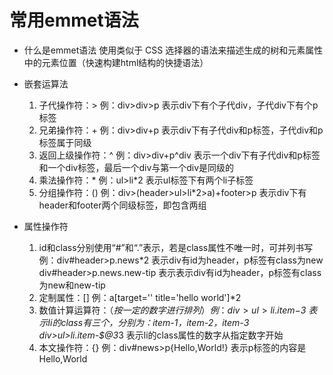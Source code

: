 # 常用emmet语法

- 什么是emmet语法
    使用类似于 CSS 选择器的语法来描述生成的树和元素属性中的元素位置（快速构建html结构的快捷语法）

- 嵌套运算法
    1. 子代操作符：>
        例：div>div>p 表示div下有个子代div，子代div下有个p标签 
    2. 兄弟操作符：+
        例：div>div+p 表示div下有子代div和p标签，子代div和p标签属于同级
    3. 返回上级操作符：^
        例：div>div+p^div 表示一个div下有子代div和p标签和一个div标签，最后一个div与第一个div是同级的
    4. 乘法操作符：*
        例：ul>li*2 表示ul标签下有两个li子标签
    5. 分组操作符：()
        例：div>(header>ul>li*2>a)+footer>p 表示div下有header和footer两个同级标签，即包含两组

- 属性操作符
    1. id和class分别使用“#”和“.”表示，若是class属性不唯一时，可并列书写
        例：div#header>p.news*2 表示div有id为header，p标签有class为new
            div#header>p.news.new-tip 表示表示div有id为header，p标签有class为new和new-tip
    2. 定制属性：[]
        例：a[target='' title='hello world']*2
    3. 数值计算运算符：$（按一定的数字进行排列）
        例：div>ul>li.item-$*3 表示li的class有三个，分别为：item-1，item-2，item-3
            div>ul>li.item-$@3*3 表示li的class属性的数字从指定数字开始
    4. 本文操作符：{}
        例：div#news>p{Hello,World!} 表示p标签的内容是Hello,World